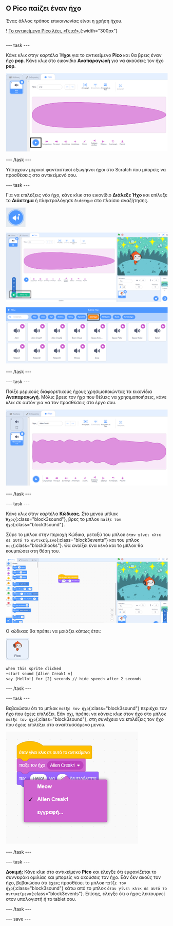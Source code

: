 ## Ο Pico παίζει έναν ήχο

<div style="display: flex; flex-wrap: wrap">
<div style="flex-basis: 200px; flex-grow: 1; margin-right: 15px;">
Ένας άλλος τρόπος επικοινωνίας είναι η χρήση ήχου.
</div>
<div>

! [Το αντικείμενο Pico λέει, «Γεια!».](images/pico-step2.png){:width="300px"}

</div>
</div>

--- task ---

Κάνε κλικ στην καρτέλα **Ήχοι** για το αντικείμενο **Pico** και θα βρεις έναν ήχο **pop**. Κάνε κλικ στο εικονίδιο **Αναπαραγωγή** για να ακούσεις τον ήχο **pop**.

![Αναπαραγωγή του ήχου pop στην καρτέλα Ήχοι.](images/pico-sound-play.png)

--- /task ---

Υπάρχουν μερικοί φανταστικοί εξωγήινοι ήχοι στο Scratch που μπορείς να προσθέσεις στο αντικείμενό σου.

--- task ---

Για να επιλέξεις νέο ήχο, κάνε κλικ στο εικονίδιο **Διάλεξε Ήχο** και επίλεξε το **Διάστημα** ή πληκτρολόγησε `διάστημα` στο πλαίσιο αναζήτησης.

![Το εικονίδιο «Διάλεξε Ήχο».](images/sound-button.png)

![Ο επεξεργαστής Scratch με επιλεγμένο το «Διάλεξε Ήχο».](images/pico-choose-sound.png)

![Η κατηγορία «Διάστημα» στη Βιβλιοθήκη Ήχων.](images/pico-space-category.png)

--- /task ---

--- task ---

Παίξε μερικούς διαφορετικούς ήχους χρησιμοποιώντας τα εικονίδια **Αναπαραγωγή**. Μόλις βρεις τον ήχο που θέλεις να χρησιμοποιήσεις, κάνε κλικ σε αυτόν για να τον προσθέσεις στο έργο σου.

![Ένα παράδειγμα ήχου (ο ήχος Alien Creak1) που εμφανίζεται κάτω από τον ήχο pop στην καρτέλα Ήχοι.](images/pico-inserted-sound.png)

--- /task ---

--- task ---

Κάνε κλικ στην καρτέλα **Κώδικας**. Στο μενού μπλοκ `Ήχος`{:class="block3sound"}, βρες το μπλοκ `παίξε τον ήχο`{:class="block3sound"}.

Σύρε το μπλοκ στην περιοχή Κώδικα, μεταξύ του μπλοκ `όταν γίνει κλικ σε αυτό το αντικείμενο`{:class="block3events"} και του μπλοκ `πες`{:class="block3looks"}. Θα ανοίξει ένα κενό και το μπλοκ θα κουμπώσει στη θέση του.

![Το μπλοκ «παίξε τον ήχο» προστίθεται μεταξύ των δύο μπλοκ.](images/pico-insert-block.gif)

Ο κώδικας θα πρέπει να μοιάζει κάπως έτσι:

![Το αντικείμενο Pico.](images/pico-sprite.png)

```blocks3
when this sprite clicked
+start sound [Alien Creak1 v] 
say [Hello!] for [2] seconds // hide speech after 2 seconds
```

--- /task ---

--- task ---

Βεβαιώσου ότι το μπλοκ `παίξε τον ήχο`{:class="block3sound"} περιέχει τον ήχο που έχεις επιλέξει. Εάν όχι, πρέπει να κάνεις κλικ στον ήχο στο μπλοκ `παίξε τον ήχο`{:class="block3sound"}, στη συνέχεια να επιλέξεις τον ήχο που έχεις επιλέξει στο αναπτυσσόμενο μενού.

![Κάνοντας κλικ στον ήχο Alien Creak1 στο αναπτυσσόμενο μενού στο μπλοκ «παίξε τον ήχο».](images/pico-sound-menu.png)

--- /task ---

--- task ---

**Δοκιμή:** Κάνε κλικ στο αντικείμενο **Pico** και έλεγξε ότι εμφανίζεται το συννεφάκι ομιλίας και μπορείς να ακούσεις τον ήχο. Εάν δεν ακούς τον ήχο, βεβαιώσου ότι έχεις προσθέσει το μπλοκ `παίξε τον ήχο`{:class="block3sound"} κάτω από το μπλοκ `όταν γίνει κλικ σε αυτό το αντικείμενο`{:class="block3events"}. Επίσης, έλεγξε ότι ο ήχος λειτουργεί στον υπολογιστή ή το tablet σου.

--- /task ---

--- save ---

